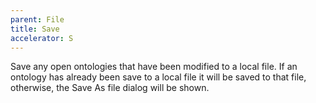 ```yaml
---
parent: File
title: Save
accelerator: S
---
```

Save any open ontologies that have been modified to a local file. If an ontology has already been save to a local file it will be saved to that file, otherwise, the Save As file dialog will be shown.